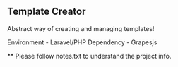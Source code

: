 ## Template Creator

Abstract way of creating and managing templates!

Environment - Laravel/PHP
Dependency - Grapesjs

\*\* Please follow notes.txt to understand the project info.

